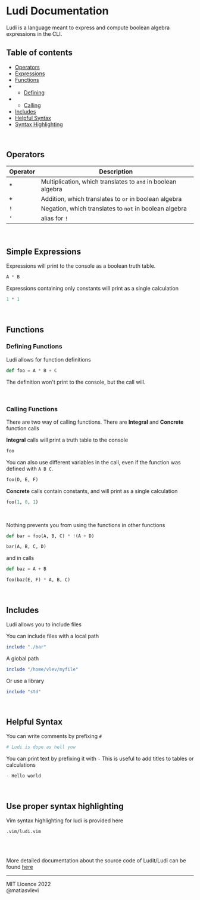 # Ludi Documentation

Ludi is a language meant to express and compute boolean algebra expressions in the CLI.

## Table of contents

* [Operators](#Operators)
* [Expressions](#Expressions)
* [Functions](#Functions)
* * [Defining](#Defining-Functions)
* * [Calling](#Calling-Functions)
* [Includes](#Includes)
* [Helpful Syntax](#Helpful-Syntax)
* [Syntax Highlighting](#Use-proper-syntax-highlighting)

<br/>

## Operators


| Operator |           Description                                        |
|----------|--------------------------------------------------------------|
| **`*`**  | Multiplication, which translates to `and` in boolean algebra |
| **`+`**  | Addition, which translates to `or` in boolean algebra        |
| **`!`**  | Negation, which translates to `not` in boolean algebra       |
| **`'`**  | alias for `!`                                                |

<br/>

## Simple Expressions


Expressions will print to the console as a boolean truth table.

```py
A * B
```

Expressions containing only constants will print as a single calculation

```py
1 * 1
```


<br/>

## Functions


### Defining Functions

Ludi allows for function definitions

```py
def foo = A * B + C
```

The definition won't print to the console, but the call will.

<br/>

### Calling Functions

There are two way of calling functions. There are **Integral** and **Concrete** function calls 

**Integral** calls will print a truth table to the console

```ruby
foo
```

You can also use different variables in the call, even if the function was defined with `A B C`.

```py
foo(D, E, F)
```


**Concrete** calls contain constants, and will print as a single calculation

```py
foo(1, 0, 1)
```


<br/>

Nothing prevents you from using the functions in other functions

```py
def bar = foo(A, B, C) * !(A + D)

bar(A, B, C, D)
```

and in calls

```py
def baz = A + B

foo(baz(E, F) * A, B, C)
```

<br/>

## Includes

Ludi allows you to include files


You can include files with a local path

```ruby
include "./bar"
```

A global path

```ruby
include "/home/vlev/myfile"
```

Or use a library

```ruby
include "std"
```

<br/>

## Helpful Syntax

You can write comments by prefixing `#`

```py
# Ludi is dope as hell yow
```

You can print text by prefixing it with `-`
This is useful to add titles to tables or calculations

```go
- Hello world
```

<br/>

## Use proper syntax highlighting

Vim syntax highlighting for ludi is provided here

```
.vim/ludi.vim
```

<br/>
<br/>

More detailed documentation about the source code of Ludit/Ludi can be found [here](https://raw.githack.com/matiasvlevi/ludit/dev/docs/index.html)

---

MIT Licence 2022     
@matiasvlevi
